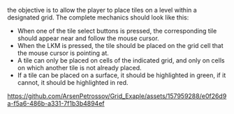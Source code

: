 the objective is to allow the player to place tiles on a level within a designated grid. The complete mechanics should look like this:

- When one of the tile select buttons is pressed, the corresponding tile should appear near and follow the mouse cursor.
- When the LKM is pressed, the tile should be placed on the grid cell that the mouse cursor is pointing at.
- A tile can only be placed on cells of the indicated grid, and only on cells on which another tile is not already placed.
- If a tile can be placed on a surface, it should be highlighted in green, if it cannot, it should be highlighted in red.

  

https://github.com/ArsenPetrossov/Grid_Exaple/assets/157959288/e0f26d9a-f5a6-486b-a331-7f1b3b4894ef

